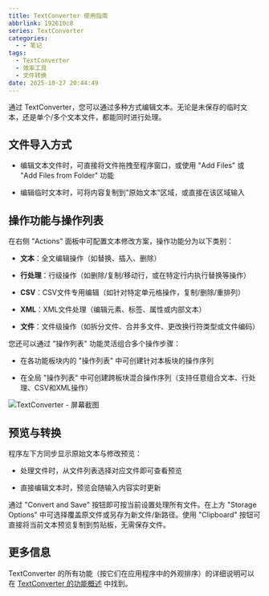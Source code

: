```yaml
---
title: TextConverter 使用指南
abbrlink: 192610c8
series: TextConverter
categories:
  - - 笔记
tags:
  - TextConverter
  - 效率工具
  - 文件转换
date: 2025-10-27 20:44:49
---
```


通过 TextConverter，您可以通过多种方式编辑文本。无论是未保存的临时文本，还是单个/多个文本文件，都能同时进行处理。

## 文件导入方式

- 编辑文本文件时，可直接将文件拖拽至程序窗口，或使用 "Add Files" 或 "Add Files from Folder" 功能

- 编辑临时文本时，可将内容复制到"原始文本"区域，或直接在该区域输入

## 操作功能与操作列表

在右侧 "Actions" 面板中可配置文本修改方案，操作功能分为以下类别：

- **文本**：全文编辑操作（如替换、插入、删除）

- **行处理**：行级操作（如删除/复制/移动行，或在特定行内执行替换等操作）

- **CSV**：CSV文件专用编辑（如针对特定单元格操作，复制/删除/重排列）

- **XML**：XML文件处理（编辑元素、标签、属性或内部文本）

- **文件**：文件级操作（如拆分文件、合并多文件、更改换行符类型或文件编码）

您还可以通过 "操作列表" 功能灵活组合多个操作步骤：

- 在各功能板块内的 "操作列表" 中可创建针对本板块的操作序列

- 在全局 "操作列表" 中可创建跨板块混合操作序列（支持任意组合文本、行处理、CSV和XML操作）

![TextConverter - 屏幕截图](https://s.sttmedia.com/screens/textconverter-win11-en.png)

## 预览与转换

程序左下方同步显示原始文本与修改预览：

- 处理文件时，从文件列表选择对应文件即可查看预览

- 直接编辑文本时，预览会随输入内容实时更新

通过 "Convert and Save" 按钮即可按当前设置处理所有文件。在上方 "Storage Options" 中可选择覆盖原文件或另存为新文件/新路径。使用 "Clipboard" 按钮可直接将当前文本预览复制到剪贴板，无需保存文件。

## 更多信息

TextConverter 的所有功能（按它们在应用程序中的外观排序）的详细说明可以在 [TextConverter 的功能概述](textconverter-functions) 中找到。
